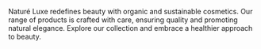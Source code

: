 Naturé Luxe redefines beauty with organic and sustainable cosmetics. Our range of products is crafted with care, ensuring quality and promoting natural elegance. Explore our collection and embrace a healthier approach to beauty.

